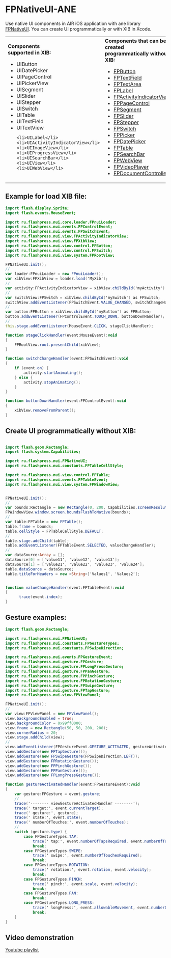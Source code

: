 # FPNativeUI-ANE
Use native UI components in AIR iOS application with ane library <a href="http://flashpress.ru/blog/ane/native-ui/?lang=en">FPNativeUI</a>. You can create UI programmatically or with XIB in Xcode.

<table>
<tr>
<td>
<b>Components<br>supported in XIB:</b>
<ul>
	<li>UIButton</li>
	<li>UIDatePicker</li>
	<li>UIPageControl</li>
	<li>UIPickerView</li>
	<li>UISegment</li>
	<li>UISlider</li>
	<li>UIStepper</li>
	<li>UISwitch</li>
	<li>UITable</li>
	<li>UITextField</li>
	<li>UITextView</li>

	<li>UILabel</li>
	<li>UIActivityIndicatorView</li>
	<li>UIImageView</li>
	<li>UIProgressView</li>
	<li>UISearchBar</li>
	<li>UIView</li>
	<li>UIWebView</li>
</ul>
</td>
<td>
<b>Components that can be created<br>programmatically without XIB:</b>
<ul>
	<li><a href="http://flashpress.ru/blog/ane/native-ui/?lang=en#examples:ButtonProgrammatically">FPButton</a></li>
	<li><a href="http://flashpress.ru/blog/ane/native-ui/?lang=en#examples:TextProgrammatically">FPTextField</a></li>
	<li><a href="http://flashpress.ru/blog/ane/native-ui/?lang=en#examples:TextProgrammatically">FPTextArea</a></li>
	<li><a href="http://flashpress.ru/blog/ane/native-ui/?lang=en#examples:TextProgrammatically">FPLabel</a></li>
	<li><a href="http://flashpress.ru/blog/ane/native-ui/?lang=en#examples:ActivityProgrammatically">FPActivityIndicatorView</a></li>
	<li><a href="http://flashpress.ru/blog/ane/native-ui/?lang=en#examples:PageControlProgrammatically">FPPageControl</a></li>
	<li><a href="http://flashpress.ru/blog/ane/native-ui/?lang=en#examples:SegmentProgrammatically">FPSegment</a></li>
	<li><a href="http://flashpress.ru/blog/ane/native-ui/?lang=en#examples:SliderProgrammatically">FPSlider</a></li>
	<li><a href="http://flashpress.ru/blog/ane/native-ui/?lang=en#examples:StepperProgrammatically">FPStepper</a></li>
	<li><a href="http://flashpress.ru/blog/ane/native-ui/?lang=en#examples:SwitchProgrammatically">FPSwitch</a></li>
	<li><a href="http://flashpress.ru/blog/ane/native-ui/?lang=en#examples:PickerProgrammatically">FPPicker</a></li>
	<li><a href="http://flashpress.ru/blog/ane/native-ui/?lang=en#examples:DatePickerProgrammatically">FPDatePicker</a></li>
	<li><a href="http://flashpress.ru/blog/ane/native-ui/?lang=en#examples:TableProgrammatically">FPTable</a></li>
	<li><a href="http://flashpress.ru/blog/ane/native-ui/?lang=en#examples:SearchBarProgrammatically">FPSearchBar</a></li>
	<li><a href="http://flashpress.ru/blog/ane/native-ui/?lang=en#examples:WebViewProgrammatically">FPWebView</a></li>
	<li><a href="http://flashpress.ru/blog/ane/native-ui/?lang=en#examples:VideoPlayerExample">FPVideoPlayer</a></li>
	<li><a href="http://flashpress.ru/blog/ane/native-ui/?lang=en#examples:DocumentTest">FPDocumentController</a></li>
</ul>
</td>

<td>
<b>Supported gestures:</b>
<ul>
	<li>FPTapGesture</li>
	<li>FPSwipeGesture</li>
	<li>FPRotationGesture</li>
	<li>FPPinchGesture</li>
	<li>FPPanGesture</li>
	<li>FPLongPressGesture</li>
</ul>
<a href="http://flashpress.ru/blog/ane/native-ui/?lang=en#examples:GestureTest">Gesture examples</a>.
</td>

</tr>
</table>

## Example for load XIB file:

```ActionScript
import flash.display.Sprite;
import flash.events.MouseEvent;

import ru.flashpress.nui.core.loader.FPnuiLoader;
import ru.flashpress.nui.events.FPControlEvent;
import ru.flashpress.nui.events.FPSwitchEvent;
import ru.flashpress.nui.view.FPActivityIndicatorView;
import ru.flashpress.nui.view.FPXibView;
import ru.flashpress.nui.view.control.FPButton;
import ru.flashpress.nui.view.control.FPSwitch;
import ru.flashpress.nui.view.system.FPRootView;

FPNativeUI.init();
//
var loader:FPnuiLoader = new FPnuiLoader();
var xibView:FPXibView = loader.load('MyXib');
//
var activity:FPActivityIndicatorView = xibView.childById('myActivity') as FPActivityIndicatorView;
//
var switchView:FPSwitch = xibView.childById('mySwitch') as FPSwitch;
switchView.addEventListener(FPSwitchEvent.VALUE_CHANGED, switchChangeHandler);
//
var button:FPButton = xibView.childById('myButton') as FPButton;
button.addEventListener(FPControlEvent.TOUCH_DOWN, buttonDownHandler);
//
this.stage.addEventListener(MouseEvent.CLICK, stageClickHandler);

function stageClickHandler(event:MouseEvent):void
{
	FPRootView.root.presentChild(xibView);
}

function switchChangeHandler(event:FPSwitchEvent):void
{
	if (event.on) {
		activity.startAnimating();
	} else {
		activity.stopAnimating();
	}
}

function buttonDownHandler(event:FPControlEvent):void
{
	xibView.removeFromParent();
}
```

## Create UI programmatically without XIB:
```ActionScript

import flash.geom.Rectangle;
import flash.system.Capabilities;

import ru.flashpress.nui.FPNativeUI;
import ru.flashpress.nui.constants.FPTableCellStyle;

import ru.flashpress.nui.view.control.FPTable;
import ru.flashpress.nui.events.FPTableEvent;
import ru.flashpress.nui.view.system.FPWindowView;      


FPNativeUI.init();
//
var bounds:Rectangle = new Rectangle(0, 200, Capabilities.screenResolutionX, 400);
FPWindowView.window.screen.boundsFlashToNative(bounds);
//
var table:FPTable = new FPTable();
table.frame = bounds;
table.cellStyle = FPTableCellStyle.DEFAULT;
//
table.stage.addChild(table);
table.addEventListener(FPTableEvent.SELECTED, valueChangeHandler);
//
var dataSource:Array = [];
dataSource[0] = ['value11', 'value12', 'value13'];
dataSource[1] = ['value21', 'value22', 'value23', 'value24'];
table.dataSource = dataSource;
table.titleForHeaders = new <String>['Values1', 'Values2']; 


function valueChangeHandler(event:FPTableEvent):void
{
      trace(event.index);
}
```

## Gesture examples:
```ActionScript
import flash.geom.Rectangle;

import ru.flashpress.nui.FPNativeUI;
import ru.flashpress.nui.constants.FPGestureTypes;
import ru.flashpress.nui.constants.FPSwipeDirection;

import ru.flashpress.nui.events.FPGestureEvent;
import ru.flashpress.nui.gesture.FPGesture;
import ru.flashpress.nui.gesture.FPLongPressGesture;
import ru.flashpress.nui.gesture.FPPanGesture;
import ru.flashpress.nui.gesture.FPPinchGesture;
import ru.flashpress.nui.gesture.FPRotationGesture;
import ru.flashpress.nui.gesture.FPSwipeGesture;
import ru.flashpress.nui.gesture.FPTapGesture;
import ru.flashpress.nui.view.FPViewPanel;

FPNativeUI.init();
//
var view:FPViewPanel = new FPViewPanel();
view.backgroundEnabled = true;
view.backgroundColor = 0x99ff0000;
view.frame = new Rectangle(50, 50, 200, 200);
view.cornerRadius = 20;
view.stage.addChild(view);
//
view.addEventListener(FPGestureEvent.GESTURE_ACTIVATED, gestureActivatedHandler);
view.addGesture(new FPTapGesture());
view.addGesture(new FPSwipeGesture(FPSwipeDirection.LEFT));
view.addGesture(new FPRotationGesture());
view.addGesture(new FPPinchGesture());
view.addGesture(new FPPanGesture());
view.addGesture(new FPLongPressGesture());

function gestureActivatedHandler(event:FPGestureEvent):void
{
    var gesture:FPGesture = event.gesture;
    //
    trace('-------- viewGestureActivatedHandler --------');
    trace(' target:', event.currentTarget);
    trace(' gesture:', gesture);
    trace(' state:', event.state);
    trace(' numberOfTouches:', event.numberOfTouches);
    //
    switch (gesture.type) {
        case FPGestureTypes.TAP:
            trace(' tap:', event.numberOfTapsRequired, event.numberOfTouchesRequired);
            break;
        case FPGestureTypes.SWIPE:
            trace(' swipe:', event.numberOfTouchesRequired);
            break;
        case FPGestureTypes.ROTATION:
            trace(' rotation:', event.rotation, event.velocity);
            break;
        case FPGestureTypes.PINCH:
            trace(' pinch:', event.scale, event.velocity);
            break;
        case FPGestureTypes.PAN:
            break;
        case FPGestureTypes.LONG_PRESS:
            trace(' longPress:', event.allowableMovement, event.numberOfTapsRequired, event.numberOfTouchesRequired);
            break;
    }
}
```


## Video demonstration
<a href="http://www.youtube.com/watch?v=Q4J0oH8fTf0&list=PLw76-mHQ5mheGLkWjIW4pM3tWylz5R_Ct">Youtube playlist</a>
